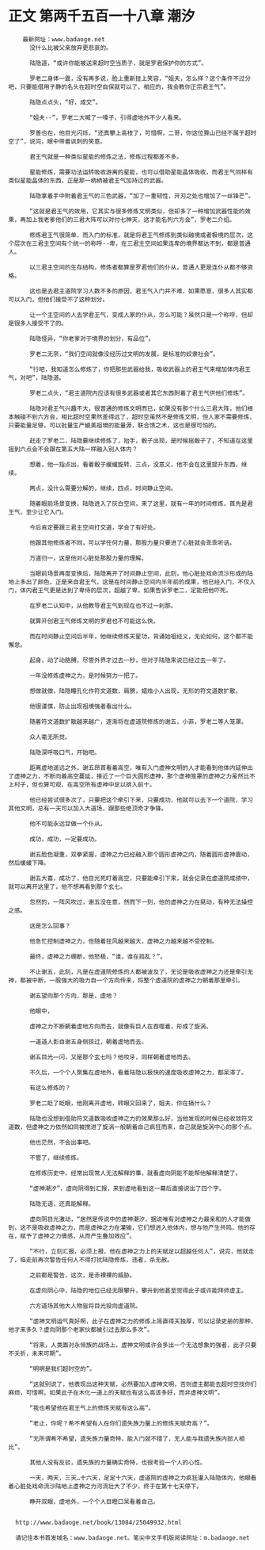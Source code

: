 # 正文 第两千五百一十八章 潮汐
        最新网址：www.badaoge.net
          没什么比被父亲放弃更悲哀的。
      
          陆隐道，“或许你能被送来超时空当质子，就是罗君保护你的方式”。
      
          罗老二身体一震，没有再多说，脸上重新挂上笑容，“姐夫，怎么样？这个条件不过分吧，只要能借用子静的名头在超时空自保就可以了，相应的，我会教你正宗君王气”。
      
          陆隐点点头，“好，成交”。
      
          “姐夫--”，罗老二大喊了一嗓子，引得虚地外不少人看来。
      
          罗善也在，他目光闪烁，“还真攀上高枝了，可惜啊，二哥，你这位靠山已经不属于超时空了”，说完，眼中带着讽刺的笑意。
      
          君王气就是一种类似星能的修炼之法，修炼过程都差不多。
      
          星能修炼，需要功法运转吸收游离的星能，也可以借助星能晶体吸收，而君王气同样有类似星能晶体的东西，正是那一柄柄被君王气加持过的武器。
      
          陆隐拿着手中附着君王气的三色武器，“加了一重韧性，开刃之处也增加了一丝锋芒”。
      
          “这就是君王气的效用，它其实与很多修炼文明类似，但却多了一种增加武器性能的效果，再加上我老爹他们的三君大阵可以对付七神天，这才能名列六方会”，罗老二介绍。
      
          修炼君王气很简单，而入门的标准，就是将君王气修炼到类似融境或者极境的层次，这个层次在三君主空间有个统一的称呼--卑，在三君主空间如果连卑的境界都达不到，都是普通人。
      
          以三君主空间的生存结构，修炼者都算是罗君他们的仆从，普通人更是连仆从都不够资格。
      
          这也是去君主道院学习人数不多的原因，君王气入门并不难，如果愿意，很多人其实都可以入门，但他们接受不了这种划分。
      
          让一个主空间的人去学君王气，变成人家的仆从，怎么可能？虽然只是一个称呼，但却是很多人接受不了的。
      
          陆隐怪异，“你老爹对于境界的划分，有品位”。
      
          罗老二无奈，“我们空间就像没经历过文明的发展，是标准的奴隶社会”。
      
          “行吧，我知道怎么修炼了，你把那些武器给我，吸收武器上的君王气来增加体内君王气，对吧”，陆隐道。
      
          罗老二点头，“君主道院内应该有很多武器或者其它东西附着了君王气供他们修炼”。
      
          陆隐对君王气兴趣不大，很普通的修炼文明而已，如果没有那个什么三君大阵，他们根本触碰不到六方会，相比超时空果然差得远了，超时空虽然不是修炼文明，但人家不需要修炼，只要能量足够，可以批量生产媲美祖境的能量源，联合馈之术，这也是很可怕的。
      
          赶走了罗老二，陆隐要继续修炼了，抬手，骰子出现，是时候摇骰子了，不知道在这里摇到六点会不会跟在第五大陆一样融入别人体内？
      
          想着，他一指点出，看着骰子缓缓旋转，三点，没意义，他不会在这里提升东西，继续。
      
          两点，没什么需要分解的，继续，四点，时间静止空间。
      
          随着眼前场景变换，陆隐进入了灰白空间，来了这里，就有一年的时间修炼，首先是君王气，至少让它入门。
      
          今后肯定要跟三君主空间打交道，学会了有好处。
      
          他跟其他修炼者不同，可以学任何力量，那股力量只要进了心脏就会乖乖听话。
      
          万道归一，这是他对心脏处那股力量的理解。
      
          当眼前场景再度变换后，陆隐离开了时间静止空间，此刻，他心脏处戏命流沙形成的陆地上多出了颜色，正是来自君王气，这是在时间静止空间内半年前的成果，他已经入门，不仅入门，体内君王气更是达到了卑侍的层次，超越了卑，如果告诉罗老二，定能把他吓死。
      
          在罗老二认知中，从他教导君王气到现在也不过一刹那。
      
          就算开创君王气修炼文明的罗君也不可能这么快。
      
          而在时间静止空间后半年，他继续修炼天星功，背诵始祖经义，无论如何，这个都不能懈怠。
      
          起身，动了动胳膊，尽管外界才过去一秒，但对于陆隐来说已经过去一年了。
      
          一年没修炼虚神之力，是时候努力一把了。
      
          想做就做，陆隐瞳孔化作符文道数，肩膀，蜡烛小人出现，无形的符文道数扩散。
      
          他很谨慎，防止出现祖境强者看出什么。
      
          随着符文道数扩散越来越广，逐渐将在虚道院修炼的谢五，小菲，罗老二等人笼罩。
      
          众人毫无所觉。
      
          陆隐深呼吸口气，开始吧。
      
          距离虚地遥远之外，谢五昂首看着高空，唯有入门虚神文明的人才能看到他体内延伸出了虚神之力，不断向着高空蔓延，接近了一个巨大圆形虚神，那个虚神笼罩的虚神之力虽然比不上村子，但也算可观，在高空所有虚神中足以排入前十。
      
          他已经尝试很多次了，只要把这个牵引下来，只要成功，他就可以去下一个道院，学习其他文明，总有一天可以加入大道场，跟那些绝顶奇才争锋。
      
          他不可能永远甘做一个仆从。
      
          成功，成功，一定要成功。
      
          谢五脸色凝重，双拳紧握，虚神之力已经融入那个圆形虚神之内，随着圆形虚神震动，然后缓缓下降。
      
          谢五大喜，成功了，他目光死盯着高空，只要能牵引下来，就会记录在虚道院成绩中，就可以离开这里了，他不想再看到那个玄七。
      
          忽然的，一阵风吹过，谢五没在意，然而下一刻，他的虚神之力在晃动，有种无法操控之感。
      
          这是怎么回事？
      
          他急忙控制虚神之力，但随着狂风越来越大，虚神之力越来越不受控制。
      
          最终，虚神之力绷断，他怒极，“谁，谁在捣乱？”。
      
          不止谢五，此刻，凡是在虚道院修炼的人都被波及了，无论是吸收虚神之力还是牵引无神，都被中断，一股强大的吸力自一个方向传来，将整个虚道院的虚神之力朝着那里牵引。
      
          谢五望向那个方向，那是，虚地？
      
          他眼中，
      
          虚神之力不断朝着虚地方向而去，就像有巨人在吞噬着，形成了旋涡。
      
          一道道人影自谢五身侧掠过，朝着虚地而去。
      
          谢五目光一闪，又是那个玄七吗？他咬牙，同样朝着虚地而去。
      
          不久后，一个个人聚集在虚地外，看着陆隐以极快的速度吸收虚神之力，都呆滞了。
      
          有这么修炼的？
      
          罗老二眨了眨眼，他刚离开虚地，转眼又回来了，姐夫，你在搞什么？
      
          陆隐也没想到借助符文道数吸收虚神之力的效果那么好，当他发现的时候已经收敛符文道数，但虚神之力依然如同被搅进了旋涡一般朝着自己疯狂而来，自己就是旋涡中心的那个点。
      
          他也茫然，不会出事吧。
      
          不管了，继续修炼。
      
          在修炼历史中，经常出现常人无法解释的事，就看虚向阴能不能帮他解释清楚了。
      
          “虚神潮汐”，虚向阴得到汇报，来到虚地看到这一幕后直接说出了四个字。
      
          陆隐无语，还真能解释。
      
          虚向阴目光激动，“居然是传说中的虚神潮汐，据说唯有对虚神之力最亲和的人才能做到，这不是吸收虚神之力，而是虚神之力在灌输，它们想进入他体内，想与他产生共鸣，他的存在，赋予了虚神之力情感，从而产生叠加效应”。
      
          “不行，立刻汇报，必须上报，他在虚神之力上的天赋足以超越任何人”，说完，他就走了，临走前再次警告任何人不得打扰陆隐修炼，违者，杀无赦。
      
          之前都是警告，这次，是赤裸裸的威胁。
      
          在虚向阴心中，陆隐的地位已经无限攀升，攀升到他甚至觉得此子或许能拜师虚主。
      
          六方道场其他大人物皆将目光投向虚道院。
      
          “虚神文明运气真好啊，此子在虚神之力的修炼上简直得天独厚，可以记录史册的那种，他才来多久？虚向阴那个老家伙都被引过去那么多次”。
      
          “将来，人类面对永恒族的战场上，虚神文明或许会多出一个无法想象的强者，此子只要不夭折，未来可期”。
      
          “明明是我们超时空的”。
      
          “这就别说了，他表现出这种天赋，必然要加入虚神文明，否则虚主都能去超时空找你们麻烦，可惜啊，如果此子在木化一道上的天赋也有这么高该多好，而非虚神文明”。
      
          “我也希望他在君王气上的修炼天赋有这么高”。
      
          “老止，你呢？希不希望有人在你们遗失族力量上的修炼天赋奇高？”。
      
          “无所谓希不希望，遗失族力量奇特，能入门就不错了，无人能与我遗失族内部人相比”。
      
          其他人没有反驳，遗失族的力量确实奇特，也很考验一个人的心性。
      
          一天，两天，三天…十六天，足足十六天，虚道院的虚神之力疯狂灌入陆隐体内，他眼看着心脏处戏命流沙陆地上虚神之力河流壮大了不少，终于在第十七天停下。
      
          睁开双眼，虚地外，一个个人目瞪口呆看着自己。
      
      
      http://www.badaoge.net/book/13084/25049932.html
      
      请记住本书首发域名：www.badaoge.net。笔尖中文手机版阅读网址：m.badaoge.net